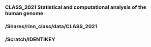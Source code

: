 ### CLASS_2021 Statistical and computational analysis of the human genome

### /Shares/rinn_class/data/CLASS_2021

### /Scratch/IDENTIKEY

